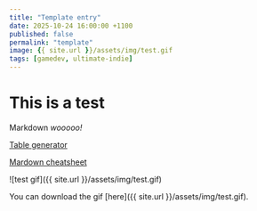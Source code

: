 ```yaml
---
title: "Template entry"
date: 2025-10-24 16:00:00 +1100
published: false
permalink: "template"
image: {{ site.url }}/assets/img/test.gif
tags: [gamedev, ultimate-indie]
---
```

# This is a test

Markdown _wooooo!_

[Table generator](https://www.tablesgenerator.com/markdown_tables)

[Mardown cheatsheet](https://www.codecademy.com/resources/docs/markdown/tables)

![test gif]({{ site.url }}/assets/img/test.gif)

You can download the gif [here]({{ site.url }}/assets/img/test.gif).
